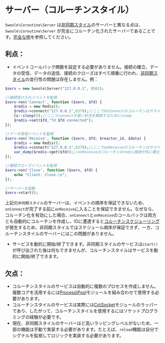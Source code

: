 # サーバー（コルーチンスタイル） <!-- {docsify-ignore-all} -->

`Swoole\Coroutine\Server` は[非同期スタイル](/server/init)のサーバーと異なる点は、`Swoole\Coroutine\Server` が完全にコルーチン化されたサーバーであることです。[完全な例](/coroutine/server?id=完整示例)を参照してください。

## 利点：

- イベントコールバック関数を設定する必要がありません。接続の確立、データの受信、データの送信、接続のクローズはすべて順番に行われ、[非同期スタイル](/server/init)の並行性の問題は存在しません。例：

```php
$serv = new Swoole\Server("127.0.0.1", 9501);

//接続受け入れイベントを監視
$serv->on('Connect', function ($serv, $fd) {
    $redis = new Redis();
    $redis->connect("127.0.0.1",6379);//ここでOnConnectのコルーチンはサスペンドされる
    Co::sleep(5);//ここでconnectが遅い状況を模倣するためにsleep
    $redis->set($fd,"fd $fd connected");
});

//データ受信イベントを監視
$serv->on('Receive', function ($serv, $fd, $reactor_id, $data) {
    $redis = new Redis();
    $redis->connect("127.0.0.1",6379);//ここでonReceiveのコルーチンはサスペンドされる
    var_dump($redis->get($fd));//onReceiveのコルーチンのredis接続が先に確立される可能性があり、上記のsetがまだ実行されていないため、ここでgetはfalseになり、論理エラーが発生します
});

//接続クローズイベントを監視
$serv->on('Close', function ($serv, $fd) {
    echo "Client: Close.\n";
});

//サーバーを起動
$serv->start();
```

上記の`非同期スタイル`のサーバーは、イベントの順序を保証できないため、`onConnect`が完了する前に`onReceive`に入ることを保証できません。なぜなら、コルーチン化を有効にした場合、`onConnect`と`onReceive`のコールバックは両方とも自動的にコルーチンを作成し、IOに遭遇すると[コルーチンスケジューリング](/coroutine?id=协程调度)が発生するため、非同期スタイルではスケジュール順序が保証できず、一方、コルーチンスタイルのサーバーにはこの問題がありません。

- サービスを動的に開始/終了できます。非同期スタイルのサービスは`start()`が呼び出された後は何もできませんが、コルーチンスタイルはサービスを動的に開始/終了できます。

## 欠点：

- コルーチンスタイルのサービスは自動的に複数のプロセスを作成しません。複数コアを活用するには[Process\Pool](/process/process_pool)モジュールを組み合わせて使用する必要があります。
- コルーチンスタイルのサービスは実際には[Co\Socket](/coroutine_client/socket)モジュールのラッパーであり、したがって、コルーチンスタイルを使用するにはソケットプログラミングの経験が必要です。
- 現在、非同期スタイルのサーバーほど高いラッピングレベルがないため、一部の機能は手動で実装する必要があります。たとえば、`reload`機能は自分でシグナルを監視してロジックを実装する必要があります。
